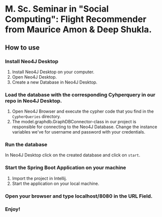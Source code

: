 # M. Sc. Seminar in "Social Computing": Flight Recommender from Maurice Amon & Deep Shukla. 

## How to use

### Install Neo4J Desktop

1. Install Neo4J Desktop on your computer.
2. Open Neo4J Desktop.
3. Create a new Database in Neo4J Desktop.

### Load the database with the corresponding Cyhperquery in our repo in Neo4J Desktop.

1. Open Neo4J Browser and execute the cypher code that you find in the `CypherQueries` directory.
2. The model.graphdb.GraphDBConnector-class in our project is responsible for connecting to the Neo4J Database. Change the instance variables we've for username and password with your credentials.

### Run the database

In Neo4J Desktop click on the created database and click on `start`.

### Start the Spring Boot Application on your machine

1. Import the project in Intellij.
2. Start the application on your local machine.

### Open your browser and type localhost/8080 in the URL Field.

### Enjoy!
